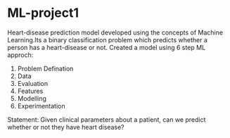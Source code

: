 # ML-project1
Heart-disease prediction model developed using the concepts of Machine Learning.Its a binary classification problem which predicts whether a person has a heart-disease or not. Created a model using 6 step ML approch:

  1. Problem Defination
  2. Data
  3. Evaluation
  4. Features
  5. Modelling
  6. Experimentation

Statement: Given clinical parameters about a patient, can we predict whether or not they have heart disease?
